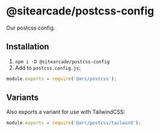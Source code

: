 # @sitearcade/postcss-config

Our postcss config.

## Installation

1. `npm i -D @sitearcade/postcss-config`
2. Add to `postcss.config.js`:

```js
module.exports = require('@arc/postcss');
```

## Variants

Also exports a variant for use with TailwindCSS:

```js
module.exports = require('@arc/postcss/tailwind');
```
